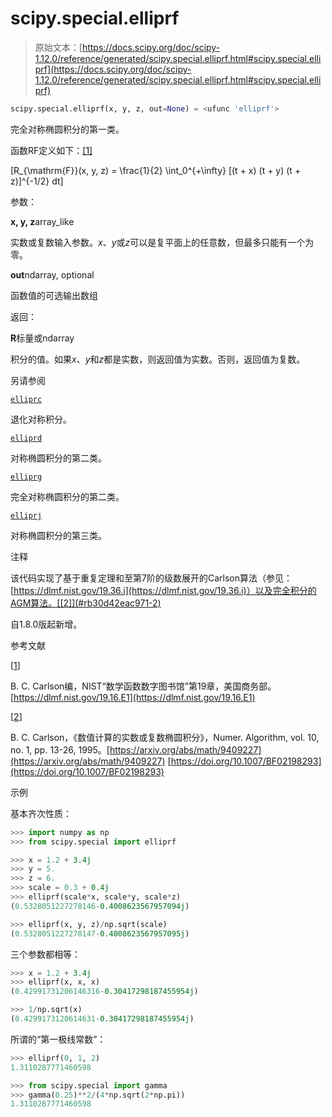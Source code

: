 # scipy.special.elliprf

> 原始文本：[https://docs.scipy.org/doc/scipy-1.12.0/reference/generated/scipy.special.elliprf.html#scipy.special.elliprf](https://docs.scipy.org/doc/scipy-1.12.0/reference/generated/scipy.special.elliprf.html#scipy.special.elliprf)

```py
scipy.special.elliprf(x, y, z, out=None) = <ufunc 'elliprf'>
```

完全对称椭圆积分的第一类。

函数RF定义如下：[[1]](#rb30d42eac971-1)

\[R_{\mathrm{F}}(x, y, z) = \frac{1}{2} \int_0^{+\infty} [(t + x) (t + y) (t + z)]^{-1/2} dt\]

参数：

**x, y, z**array_like

实数或复数输入参数。*x*、*y*或*z*可以是复平面上的任意数，但最多只能有一个为零。

**out**ndarray, optional

函数值的可选输出数组

返回：

**R**标量或ndarray

积分的值。如果*x*、*y*和*z*都是实数，则返回值为实数。否则，返回值为复数。

另请参阅

[`elliprc`](scipy.special.elliprc.html#scipy.special.elliprc "scipy.special.elliprc")

退化对称积分。

[`elliprd`](scipy.special.elliprd.html#scipy.special.elliprd "scipy.special.elliprd")

对称椭圆积分的第二类。

[`elliprg`](scipy.special.elliprg.html#scipy.special.elliprg "scipy.special.elliprg")

完全对称椭圆积分的第二类。

[`elliprj`](scipy.special.elliprj.html#scipy.special.elliprj "scipy.special.elliprj")

对称椭圆积分的第三类。

注释

该代码实现了基于重复定理和至第7阶的级数展开的Carlson算法（参见：[https://dlmf.nist.gov/19.36.i](https://dlmf.nist.gov/19.36.i)）以及完全积分的AGM算法。[[2]](#rb30d42eac971-2)

自1.8.0版起新增。

参考文献

[[1](#id1)]

B. C. Carlson编，NIST“数学函数数字图书馆”第19章，美国商务部。[https://dlmf.nist.gov/19.16.E1](https://dlmf.nist.gov/19.16.E1)

[[2](#id2)]

B. C. Carlson，《数值计算的实数或复数椭圆积分》，Numer. Algorithm, vol. 10, no. 1, pp. 13-26, 1995。[https://arxiv.org/abs/math/9409227](https://arxiv.org/abs/math/9409227) [https://doi.org/10.1007/BF02198293](https://doi.org/10.1007/BF02198293)

示例

基本齐次性质：

```py
>>> import numpy as np
>>> from scipy.special import elliprf 
```

```py
>>> x = 1.2 + 3.4j
>>> y = 5.
>>> z = 6.
>>> scale = 0.3 + 0.4j
>>> elliprf(scale*x, scale*y, scale*z)
(0.5328051227278146-0.4008623567957094j) 
```

```py
>>> elliprf(x, y, z)/np.sqrt(scale)
(0.5328051227278147-0.4008623567957095j) 
```

三个参数都相等：

```py
>>> x = 1.2 + 3.4j
>>> elliprf(x, x, x)
(0.42991731206146316-0.30417298187455954j) 
```

```py
>>> 1/np.sqrt(x)
(0.4299173120614631-0.30417298187455954j) 
```

所谓的“第一极线常数”：

```py
>>> elliprf(0, 1, 2)
1.3110287771460598 
```

```py
>>> from scipy.special import gamma
>>> gamma(0.25)**2/(4*np.sqrt(2*np.pi))
1.3110287771460598 
```
